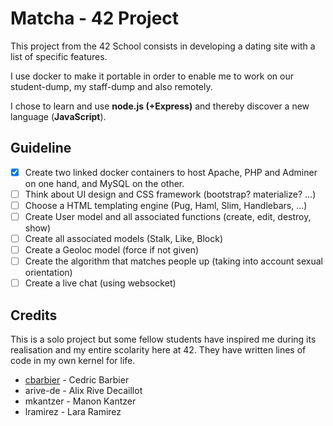 # Matcha - 42 Project

This project from the 42 School consists in developing a dating site with a list of specific features.

I use docker to make it portable in order to enable me to work on our student-dump, my staff-dump and also remotely.

I chose to learn and use **node.js (+Express)** and thereby discover a new language (**JavaScript**).

## Guideline

- [x] Create two linked docker containers to host Apache, PHP and Adminer on one hand, and MySQL on the other.
- [ ] Think about UI design and CSS framework (bootstrap? materialize? ...)
- [ ] Choose a HTML templating engine (Pug, Haml, Slim, Handlebars, ...)
- [ ] Create User model and all associated functions (create, edit, destroy, show)
- [ ] Create all associated models (Stalk, Like, Block)
- [ ] Create a Geoloc model (force if not given)
- [ ] Create the algorithm that matches people up (taking into account sexual orientation)
- [ ] Create a live chat (using websocket)

## Credits

This is a solo project but some fellow students have inspired me during its realisation and my entire scolarity here at 42. They have written lines of code in my own kernel for life.

* [cbarbier](https://github.com/cedwick) - Cedric Barbier
* arive-de - Alix Rive Decaillot
* mkantzer - Manon Kantzer
* lramirez - Lara Ramirez
